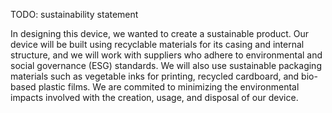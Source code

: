 TODO: sustainability statement

In designing this device, we wanted to create a sustainable product.
Our device will be built using recyclable materials for its casing and internal structure, and we will work with suppliers who adhere to environmental and social governance (ESG) standards.
We will also use sustainable packaging materials such as vegetable inks for printing, recycled cardboard, and bio-based plastic films.
We are commited to minimizing the environmental impacts involved with the creation, usage, and disposal of our device.